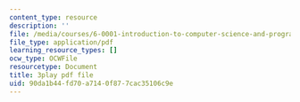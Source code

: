 ```yaml
---
content_type: resource
description: ''
file: /media/courses/6-0001-introduction-to-computer-science-and-programming-in-python-fall-2016/90da1b44fd70a7140f877cac35106c9e_F-_PKUUM-qY.pdf
file_type: application/pdf
learning_resource_types: []
ocw_type: OCWFile
resourcetype: Document
title: 3play pdf file
uid: 90da1b44-fd70-a714-0f87-7cac35106c9e
---
```

